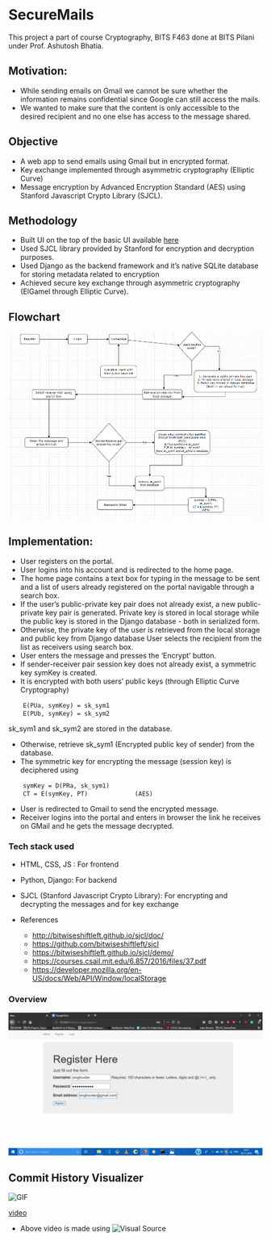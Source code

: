 # SecureMails

This project a part of course Cryptography, BITS F463 done at BITS Pilani under Prof. Ashutosh Bhatia.

## Motivation:

+ While sending emails on Gmail we cannot be sure whether the information remains confidential since Google can still access the mails. 
+ We wanted to make sure that the content is only accessible to the desired recipient and no one else has access to the message shared.


## Objective
- A web app to send emails using Gmail but in encrypted format.
- Key exchange implemented through asymmetric cryptography (Elliptic Curve)
- Message encryption by Advanced Encryption Standard (AES) using Stanford Javascript Crypto Library (SJCL).

## Methodology

+ Built UI on the top of the basic UI available [here](https://github.com/jlord/hello)
+ Used SJCL library provided by Stanford for encryption and decryption purposes.
+ Used Django as the backend framework and it’s native SQLite database for storing metadata related to encryption
+ Achieved secure key exchange through asymmetric cryptography (ElGamel through Elliptic Curve).

## Flowchart

![Flowchart](./flowchart.png)

## Implementation:

- User registers on the portal.
- User logins into his account and is redirected to the home page.
- The home page contains a text box for typing in the message to be sent and a list of users already registered on the portal navigable through a search box.
- If the user’s public-private key pair does not already exist, a new public-private key pair is generated. Private key is stored in local storage while the public key is stored in the Django database - both in serialized form.
- Otherwise, the private key of the user is retrieved from the local storage and public key from Django database
User selects the recipient from the list as receivers using search box.
- User enters the message and presses the ‘Encrypt’ button.
- If sender-receiver pair session key does not already exist, a symmetric key symKey is created.
- It is encrypted with both users’ public keys (through Elliptic Curve Cryptography)
```
    E(PUa, symKey) = sk_sym1
    E(PUb, symKey) = sk_sym2
```
sk_sym1 and sk_sym2 are stored in the database.
- Otherwise, retrieve sk_sym1 (Encrypted public key of sender) from the database.
- The symmetric key for encrypting the message (session key) is deciphered using
```
    symKey = D(PRa, sk_sym1)
    CT = E(symKey, PT)             (AES)
```
- User is redirected to Gmail to send the encrypted message.
- Receiver logins into the portal and enters in browser the link he receives on GMail and he gets the message decrypted.

### Tech stack used

- HTML, CSS, JS : For frontend
- Python, Django:  For backend
- SJCL (Stanford Javascript Crypto Library): For encrypting and decrypting the messages and for key exchange

- References
    - http://bitwiseshiftleft.github.io/sjcl/doc/
    - https://github.com/bitwiseshiftleft/sjcl
    - https://bitwiseshiftleft.github.io/sjcl/demo/
    - https://courses.csail.mit.edu/6.857/2016/files/37.pdf
    - https://developer.mozilla.org/en-US/docs/Web/API/Window/localStorage

### Overview

![Project GIF](./projectgif.gif)

## Commit History Visualizer

![GIF](CommitHistoryVisualizer/SecureMails.gif)

[video](CommitHistoryVisualizer/SecureMails.mp4)

- Above video is made using ![Visual Source](https://img.shields.io/badge/visual-source-orange)